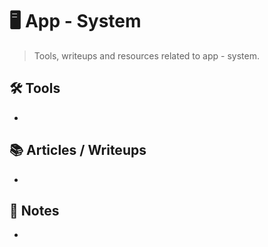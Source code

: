 # 🖥️ App - System

> Tools, writeups and resources related to app - system.

## 🛠️ Tools
- 

## 📚 Articles / Writeups
- 

## 🧠 Notes
- 
